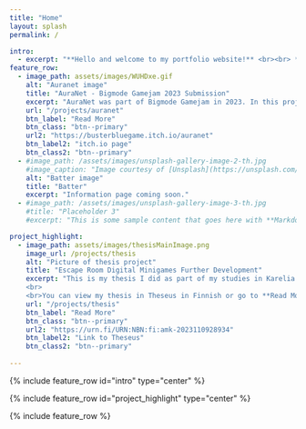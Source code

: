 ```yaml
---
title: "Home"
layout: splash
permalink: /

intro: 
  - excerpt: "**Hello and welcome to my portfolio website!** <br><br> **Work In Progress**"
feature_row:
  - image_path: assets/images/WUHDxe.gif
    alt: "Auranet image"
    title: "AuraNet - Bigmode Gamejam 2023 Submission"
    excerpt: "AuraNet was part of Bigmode Gamejam in 2023. In this project I worked as a programmer in an international team of 5 people."
    url: "/projects/auranet"
    btn_label: "Read More"
    btn_class: "btn--primary"
    url2: "https://busterbluegame.itch.io/auranet"
    btn_label2: "itch.io page"
    btn_class2: "btn--primary"
  - #image_path: /assets/images/unsplash-gallery-image-2-th.jpg
    #image_caption: "Image courtesy of [Unsplash](https://unsplash.com/)"
    alt: "Batter image"
    title: "Batter"
    excerpt: "Information page coming soon."
  - #image_path: /assets/images/unsplash-gallery-image-3-th.jpg
    #title: "Placeholder 3"
    #excerpt: "This is some sample content that goes here with **Markdown** formatting."

project_highlight:
  - image_path: assets/images/thesisMainImage.png
    image_url: /projects/thesis
    alt: "Picture of thesis project"
    title: "Escape Room Digital Minigames Further Development"
    excerpt: "This is my thesis I did as part of my studies in Karelia University of Applied Sciences. In my thesis I examined and further developed an Escape Room's Digital Minigames, which were used by University of Eastern Finland to research and develop computational thinking skills.
    <br>
    <br>You can view my thesis in Theseus in Finnish or go to **Read More** section for an English summary."
    url: "/projects/thesis"
    btn_label: "Read More"
    btn_class: "btn--primary"
    url2: "https://urn.fi/URN:NBN:fi:amk-2023110928934"
    btn_label2: "Link to Theseus"
    btn_class2: "btn--primary"
    
---
```


{% include feature_row id="intro" type="center" %}

{% include feature_row id="project_highlight" type="center" %}

{% include feature_row %}

